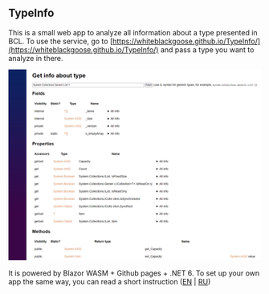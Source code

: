 ## TypeInfo

This is a small web app to analyze all information about a type presented in BCL.
To use the service, go to [https://whiteblackgoose.github.io/TypeInfo/](https://whiteblackgoose.github.io/TypeInfo/)
and pass a type you want to analyze in there.

![screenshot](./screenshot.PNG)

It is powered by Blazor WASM + Github pages + .NET 6. To set up your own app the
same way, you can read a short instruction ([EN](https://swimburger.net/blog/dotnet/how-to-deploy-aspnet-blazor-webassembly-to-github-pages) | [RU](https://habr.com/ru/post/566286/))